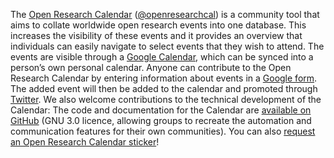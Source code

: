 The [Open Research Calendar](https://openresearchcalendar.github.io/) ([@openresearchcal](https://twitter.com/OpenResearchCal)) is a community tool that aims to collate worldwide open research events into one database. 
This increases the visibility of these events and it provides an overview that individuals can easily navigate to select events that they wish to attend. 
The events are visible through a [Google Calendar](https://openresearchcalendar.github.io/calendar), which can be synced into a person’s own personal calendar. 
Anyone can contribute to the Open Research Calendar by entering information about events in a [Google form](https://docs.google.com/forms/d/e/1FAIpQLSdGKfOrxs-bS-CF7ppTzQuVzZs7dzU-zYQ2GHvo1PNEmXmX4Q/closedform). 
The added event will then be added to the calendar and promoted through [Twitter]((https://twitter.com/OpenResearchCal)). 
We also welcome contributions to the technical development of the Calendar: 
The code and documentation for the Calendar are [available on GitHub](https://github.com/openresearchcalendar/openresearchcalendar.github.io) (GNU 3.0 licence, allowing groups to recreate the automation and communication features for their own communities).
You can also [request an Open Research Calendar sticker](https://docs.google.com/forms/d/e/1FAIpQLSemzXy9XdL5oCDzlNkqnBfUY3kn3AEe8fxPVAe7YKzC_TMyPg/viewform)! 
